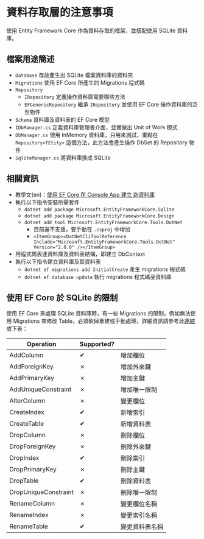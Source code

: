 ﻿# 資料存取層的注意事項

使用 Entity Framework Core 作為資料存取的框架，並搭配使用 SQLite 資料庫。

## 檔案用途簡述

* `Database` 存放產生出 SQLite 檔案資料庫的資料夾
* `Migrations` 使用 EF Core 所產生的 Migrations 程式碼
* `Repository`
  * `IRepository` 定義操作資料庫需要哪些方法
  * `EFGenericRepository` 繼承 `IRepository` 並使用 EF Core 操作資料庫的泛型物件
* `Schema` 資料庫及資料表的 EF Core 模型
* `IDbManager.cs` 定義資料庫管理者介面，並實做出 Unit of Work 模式
* `DbManager.cs` 使用 InMemory 資料庫，只用來測試，重點在 `Repository<TEtity>` 這個方法，此方法會產生操作 DbSet 的 Repository 物件
* `SqliteManager.cs` 將資料庫換成 SQLite

## 相關資訊

* 教學文(en)：[使用 EF Core 在 Console App 建立 新資料庫](https://docs.microsoft.com/zh-tw/ef/core/get-started/netcore/new-db-sqlite)
* 執行以下指令安裝所需套件
  * `dotnet add package Microsoft.EntityFrameworkCore.Sqlite`
  * `dotnet add package Microsoft.EntityFrameworkCore.Design`
  * `dotnet add tool Microsoft.EntityFrameworkCore.Tools.DotNet`
    * 目前還不支援，要手動在 `.csproj` 中增加
    * `<ItemGroup><DotNetCliToolReference Include="Microsoft.EntityFrameworkCore.Tools.DotNet" Version="2.0.0" /></ItemGroup>`
* 用程式碼表達資料庫及資料表結構，即建立 DbContext
* 執行以下指令建立資料庫及其資料表
    * `dotnet ef migrations add InitialCreate` 產生 migrations 程式碼
    * `dotnet ef database update` 執行 migrations 程式碼至資料庫

## 使用 EF Core 於 SQLite 的限制

使用 EF Core 來處理 SQLite 資料庫時，有一些 Migrations 的限制，例如無法使用 Migrations 來修改 Table，必須砍掉重建或手動處理，詳細資訊請參考此[連結](https://docs.microsoft.com/zh-tw/ef/core/providers/sqlite/limitations)或下表：

<table class="table table-striped">
<thead>
  <tr>
    <th>Operation</th>
    <th>Supported?</th>
    <th></th>
  </tr>
</thead>
<tbody>
  <tr>
    <td>AddColumn</td>
    <td>✔</td>
    <td>增加欄位</td>
  </tr>
  <tr>
    <td>AddForeignKey</td>
    <td>✗</td>
    <td>增加外來鍵</td>
  </tr>
  <tr>
    <td>AddPrimaryKey</td>
    <td>✗</td>
    <td>增加主鍵</td>
  </tr>
  <tr>
    <td>AddUniqueConstraint</td>
    <td>✗</td>
    <td>增加唯一限制</td>
  </tr>
  <tr>
    <td>AlterColumn</td>
    <td>✗</td>
    <td>變更欄位</td>
  </tr>
  <tr>
    <td>CreateIndex</td>
    <td>✔</td>
    <td>新增索引</td>
  </tr>
  <tr>
    <td>CreateTable</td>
    <td>✔</td>
    <td>新增資料表</td>
  </tr>
  <tr>
    <td>DropColumn</td>
    <td>✗</td>
    <td>刪除欄位</td>
  </tr>
  <tr>
    <td>DropForeignKey</td>
    <td>✗</td>
    <td>刪除外來鍵</td>
  </tr>
  <tr>
    <td>DropIndex</td>
    <td>✔</td>
    <td>刪除索引</td>
  </tr>
  <tr>
    <td>DropPrimaryKey</td>
    <td>✗</td>
    <td>刪除主鍵</td>
  </tr>
  <tr>
    <td>DropTable</td>
    <td>✔</td>
    <td>刪除資料表</td>
  </tr>
  <tr>
    <td>DropUniqueConstraint</td>
    <td>✗</td>
    <td>刪除唯一限制</td>
  </tr>
  <tr>
    <td>RenameColumn</td>
    <td>✗</td>
    <td>變更欄位名稱</td>
  </tr>
  <tr>
    <td>RenameIndex</td>
    <td>✗</td>
    <td>變更索引名稱</td>
  </tr>
  <tr>
    <td>RenameTable</td>
    <td>✔</td>
    <td>變更資料表名稱</td>
  </tr>
</tbody>
</table>
